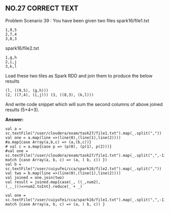 ## NO.27 CORRECT TEXT

Problem Scenario 39 : You have been given two files spark16/file1.txt

```
1,9,5
2,7,4
3,8,3
```

spark16/file2.txt

```
1,g,h
2,i,j
3,k,l
```

Load these two tiles as Spark RDD and join them to produce the below results

```
(l, ((9,5), (g,h)))
(2, ((7,4), (i,j))) (3, ((8,3), (k,l)))
```

And write code snippet which will sum the second columns of above joined results (5+4+3).



**Answer:**

```
val a = sc.textFile("/user/cloudera/exam/task27/file1.txt").map(_.split(","))
val one = a.map(line =>(line(0),(line(1),line(2))))
#a.map{case Array(a,b,c) => (a,(b,c))}
# val c = a.map{case p => (p(0), (p(1), p(2)))}
#val one = sc.textFile("/user/cloudera/exam/task27/file1.txt").map(_.split(",",-1) match {case Array(a, b, c) => (a, ( b, c)) })
val b = sc.textFile("/user/cuiyufei/cca/spark16/file2.txt").map(_.split(","))
val two = b.map(line =>(line(0),(line(1),line(2))))
val joined = one.join(two)
val result = joined.map{case(_, ((_,num2),(_,_)))=>num2.toInt}.reduce(_ + _)

val one = sc.textFile("/user/cuiyufei/cca/spark16/file1.txt").map(_.split(",",-1) match {case Array(a, b, c) => (a, ( b, c)) }
```